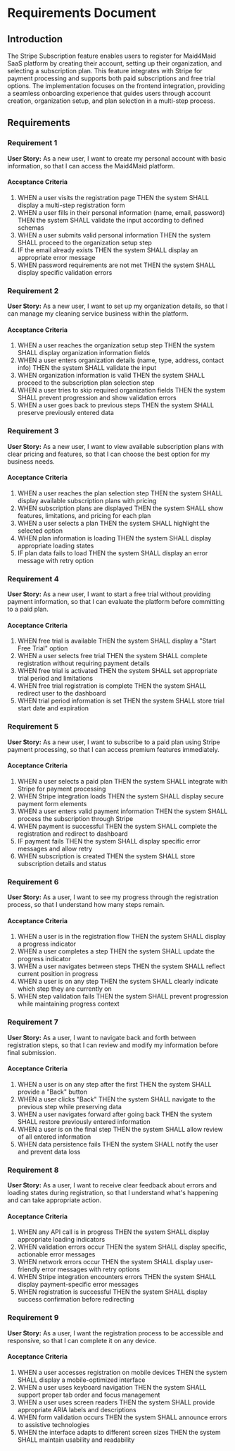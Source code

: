 # Requirements Document

## Introduction

The Stripe Subscription feature enables users to register for Maid4Maid SaaS platform by creating their account, setting up their organization, and selecting a subscription plan. This feature integrates with Stripe for payment processing and supports both paid subscriptions and free trial options. The implementation focuses on the frontend integration, providing a seamless onboarding experience that guides users through account creation, organization setup, and plan selection in a multi-step process.

## Requirements

### Requirement 1

**User Story:** As a new user, I want to create my personal account with basic information, so that I can access the Maid4Maid platform.

#### Acceptance Criteria

1. WHEN a user visits the registration page THEN the system SHALL display a multi-step registration form
2. WHEN a user fills in their personal information (name, email, password) THEN the system SHALL validate the input according to defined schemas
3. WHEN a user submits valid personal information THEN the system SHALL proceed to the organization setup step
4. IF the email already exists THEN the system SHALL display an appropriate error message
5. WHEN password requirements are not met THEN the system SHALL display specific validation errors

### Requirement 2

**User Story:** As a new user, I want to set up my organization details, so that I can manage my cleaning service business within the platform.

#### Acceptance Criteria

1. WHEN a user reaches the organization setup step THEN the system SHALL display organization information fields
2. WHEN a user enters organization details (name, type, address, contact info) THEN the system SHALL validate the input
3. WHEN organization information is valid THEN the system SHALL proceed to the subscription plan selection step
4. WHEN a user tries to skip required organization fields THEN the system SHALL prevent progression and show validation errors
5. WHEN a user goes back to previous steps THEN the system SHALL preserve previously entered data

### Requirement 3

**User Story:** As a new user, I want to view available subscription plans with clear pricing and features, so that I can choose the best option for my business needs.

#### Acceptance Criteria

1. WHEN a user reaches the plan selection step THEN the system SHALL display available subscription plans with pricing
2. WHEN subscription plans are displayed THEN the system SHALL show features, limitations, and pricing for each plan
3. WHEN a user selects a plan THEN the system SHALL highlight the selected option
4. WHEN plan information is loading THEN the system SHALL display appropriate loading states
5. IF plan data fails to load THEN the system SHALL display an error message with retry option

### Requirement 4

**User Story:** As a new user, I want to start a free trial without providing payment information, so that I can evaluate the platform before committing to a paid plan.

#### Acceptance Criteria

1. WHEN free trial is available THEN the system SHALL display a "Start Free Trial" option
2. WHEN a user selects free trial THEN the system SHALL complete registration without requiring payment details
3. WHEN free trial is activated THEN the system SHALL set appropriate trial period and limitations
4. WHEN free trial registration is complete THEN the system SHALL redirect user to the dashboard
5. WHEN trial period information is set THEN the system SHALL store trial start date and expiration

### Requirement 5

**User Story:** As a new user, I want to subscribe to a paid plan using Stripe payment processing, so that I can access premium features immediately.

#### Acceptance Criteria

1. WHEN a user selects a paid plan THEN the system SHALL integrate with Stripe for payment processing
2. WHEN Stripe integration loads THEN the system SHALL display secure payment form elements
3. WHEN a user enters valid payment information THEN the system SHALL process the subscription through Stripe
4. WHEN payment is successful THEN the system SHALL complete the registration and redirect to dashboard
5. IF payment fails THEN the system SHALL display specific error messages and allow retry
6. WHEN subscription is created THEN the system SHALL store subscription details and status

### Requirement 6

**User Story:** As a user, I want to see my progress through the registration process, so that I understand how many steps remain.

#### Acceptance Criteria

1. WHEN a user is in the registration flow THEN the system SHALL display a progress indicator
2. WHEN a user completes a step THEN the system SHALL update the progress indicator
3. WHEN a user navigates between steps THEN the system SHALL reflect current position in progress
4. WHEN a user is on any step THEN the system SHALL clearly indicate which step they are currently on
5. WHEN step validation fails THEN the system SHALL prevent progression while maintaining progress context

### Requirement 7

**User Story:** As a user, I want to navigate back and forth between registration steps, so that I can review and modify my information before final submission.

#### Acceptance Criteria

1. WHEN a user is on any step after the first THEN the system SHALL provide a "Back" button
2. WHEN a user clicks "Back" THEN the system SHALL navigate to the previous step while preserving data
3. WHEN a user navigates forward after going back THEN the system SHALL restore previously entered information
4. WHEN a user is on the final step THEN the system SHALL allow review of all entered information
5. WHEN data persistence fails THEN the system SHALL notify the user and prevent data loss

### Requirement 8

**User Story:** As a user, I want to receive clear feedback about errors and loading states during registration, so that I understand what's happening and can take appropriate action.

#### Acceptance Criteria

1. WHEN any API call is in progress THEN the system SHALL display appropriate loading indicators
2. WHEN validation errors occur THEN the system SHALL display specific, actionable error messages
3. WHEN network errors occur THEN the system SHALL display user-friendly error messages with retry options
4. WHEN Stripe integration encounters errors THEN the system SHALL display payment-specific error messages
5. WHEN registration is successful THEN the system SHALL display success confirmation before redirecting

### Requirement 9

**User Story:** As a user, I want the registration process to be accessible and responsive, so that I can complete it on any device.

#### Acceptance Criteria

1. WHEN a user accesses registration on mobile devices THEN the system SHALL display a mobile-optimized interface
2. WHEN a user uses keyboard navigation THEN the system SHALL support proper tab order and focus management
3. WHEN a user uses screen readers THEN the system SHALL provide appropriate ARIA labels and descriptions
4. WHEN form validation occurs THEN the system SHALL announce errors to assistive technologies
5. WHEN the interface adapts to different screen sizes THEN the system SHALL maintain usability and readability
